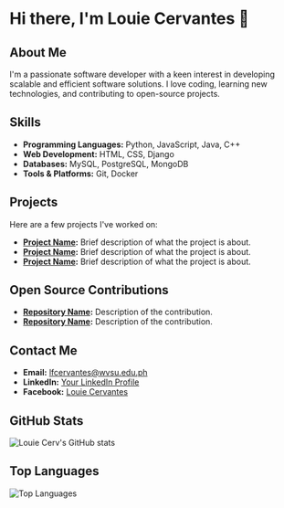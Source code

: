 # Hi there, I'm Louie Cervantes 👋

## About Me
I'm a passionate software developer with a keen interest in developing scalable and efficient software solutions. I love coding, learning new technologies, and contributing to open-source projects.

## Skills
- **Programming Languages:** Python, JavaScript, Java, C++
- **Web Development:** HTML, CSS, Django
- **Databases:** MySQL, PostgreSQL, MongoDB
- **Tools & Platforms:** Git, Docker

## Projects
Here are a few projects I've worked on:
- **[Project Name](link-to-project):** Brief description of what the project is about.
- **[Project Name](link-to-project):** Brief description of what the project is about.
- **[Project Name](link-to-project):** Brief description of what the project is about.

## Open Source Contributions
- **[Repository Name](link-to-repository):** Description of the contribution.
- **[Repository Name](link-to-repository):** Description of the contribution.

## Contact Me
- **Email:** [lfcervantes@wvsu.edu.ph](mailto:lfcervantes@wvsu.edu.ph)
- **LinkedIn:** [Your LinkedIn Profile](link-to-linkedin)
- **Facebook:** [Louie Cervantes](https://fb.com/louiecerv)

## GitHub Stats
![Louie Cerv's GitHub stats](https://github-readme-stats.vercel.app/api?username=louiecerv&show_icons=true&theme=radical)

## Top Languages
![Top Languages](https://github-readme-stats.vercel.app/api/top-langs/?username=louiecerv&layout=compact&theme=radical)
